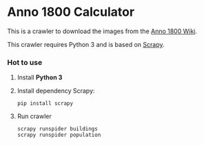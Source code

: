 # Anno 1800 Calculator

This is a crawler to download the images from the [Anno 1800 Wiki](http://anno1800.wikia.com).

This crawler requires Python 3 and is based on [Scrapy](https://scrapy.org/).


### Hot to use

1. Install **Python 3**

2. Install dependency Scrapy:
    ```
    pip install scrapy
    ```
3. Run crawler
    ```
    scrapy runspider buildings
    scrapy runspider population
    ```
